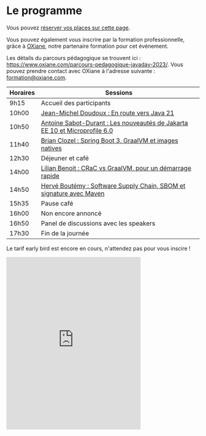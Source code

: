# Le programme

<!-- MACRO{snippet|debug=false|ignoreDownloadError=false|verbatim=false|file=src/site/resources/fragments/breadcrum.snippet.html} -->

Vous
pouvez [réserver vos places sur cette page](https://www.helloasso.com/associations/bjpc/evenements/paris-jug-s-java-day-2023).

Vous pouvez également vous inscrire par la formation professionnelle, grâce à [OXiane](https://www.oxiane.com/), notre
partenaire formation pour cet événement.

Les détails du parcours pédagogique se trouvent ici : <https://www.oxiane.com/parcours-pedagogique-javaday-2023/>. Vous
pouvez prendre contact avec OXiane à l'adresse suivante : [formation@oxiane.com](mailto:formation@oxiane.com).

| Horaires | Sessions                                                                                          |
|----------|---------------------------------------------------------------------------------------------------|
| 9h15     | Accueil des participants                                                                          |
| 10h00    | [Jean-Michel Doudoux : En route vers Java 21](speakers.md#jean-michel)                            |
| 10h50    | [Antoine Sabot-Durant : Les nouveautés de Jakarta EE 10 et Microprofile 6.0](speakers.md#antoine) |
| 11h40    | [Brian Clozel : Spring Boot 3, GraalVM et images natives](speakers.md#brian)                      |
| 12h30    | Déjeuner et café                                                                                  |
| 14h00    | [Lilian Benoit : CRaC vs GraalVM, pour un démarrage rapide](speakers.md#lilian)                   |
| 14h50    | [Hervé Boutémy : Software Supply Chain, SBOM et signature avec Maven](speakers.md#herve)          |
| 15h35    | Pause café                                                                                        |
| 16h00    | Non encore annoncé                                                                                |
| 16h50    | Panel de discussions avec les speakers                                                            |
| 17h30    | Fin de la journée                                                                                 |

Le tarif early bird est encore en cours, n'attendez pas pour vous inscire !

<iframe id="haWidget" allowtransparency="true" src="https://www.helloasso.com/associations/bjpc/evenements/paris-jug-s-java-day-2023/widget-vignette" style="width: 350px; height: 450px; border: none;"></iframe>

